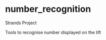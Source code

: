 number_recognition
==================
Strands Project

Tools to recognise number displayed on the lift
